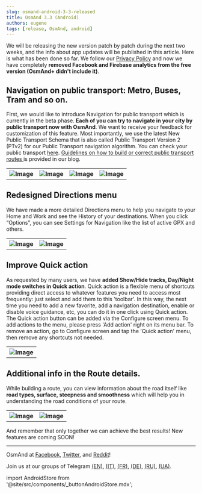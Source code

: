 ```yaml
---
slug: osmand-android-3-3-released
title: OsmAnd 3.3 (Android)
authors: eugene
tags: [release, OsmAnd, android]
---
```


We will be releasing the new version patch by patch during the next two weeks, and the info about app updates will be published in this article. Here is what has been done so far.
We follow our <a href="https://osmand.net/help-online/privacy-policy">Privacy Policy</a> and now we have completely **removed Facebook and Firebase analytics from the free version (OsmAnd+ didn't include it)**.

<!--truncate-->

## Navigation on public transport: Metro, Buses, Tram and so on.

First, we would like to introduce Navigation for public transport which is currently in the beta phase. **Each of you can try to navigate in your city by public transport now with OsmAnd**. We want to receive your feedback for customization of this feature. Most importantly, we use the latest New Public Transport Schema that is also called Public Transport Version 2 (PTv2) for our Public Transport navigation algorithm. You can check your public transport <a href="http://tools.geofabrik.de/osmi/">here</a>. <a href="https://osmand.net/blog/guideline-pt">Guidelines on how to build or correct public transport routes </a>is provided in our blog.

<table>
  <tr>
    <th><img src={require('./pt_1_blog.png').default} alt="Image"/></th>
    <th><img src={require('./pt_2_blog.png').default} alt="Image"/></th>
    <th><img src={require('./pt_3_blog.png').default} alt="Image"/></th>
    <th><img src={require('./pt_4_blog.png').default} alt="Image"/></th>
      </tr>
</table> 

## Redesigned Directions menu

We have made a more detailed Directions menu to help you navigate to your Home and Work and see the History of your destinations. When you click “Options”, you can see Settings for Navigation like the list of active GPX and others.

<table>
  <tr>
    <th><img src={require('./pt_5_blog.png').default} alt="Image"/></th>
    <th><img src={require('./pt_6_blog.png').default} alt="Image"/></th>
      </tr>
</table> 

## Improve Quick action

As requested by many users, we have <b>added Show/Hide tracks, Day/Night mode switches in Quick action</b>. Quick action is a flexible menu of shortcuts providing direct access to whatever features you need to access most frequently: just select and add them to this 'toolbar'. In this way, the next time you need to add a new favorite, add a navigation destination, enable or disable voice guidance, etc, you can do it in one click using Quick action. The Quick action button can be added via the Configure screen menu. To add actions to the menu, please press 'Add action' right on its menu bar. To remove an action, go to Configure screen and tap the 'Quick action' menu, then remove any shortcuts not needed.

<table>
  <tr>
    <th><img src={require('./pt_7_blog.png').default} alt="Image"/></th>
      </tr>
</table> 

## Additional info in the Route details.

While building a route,  you can view information about the road itself like <b>road types, surface, steepness and smoothness</b> which will help you in understanding the road conditions of your route.

<table>
  <tr>
    <th><img src={require('./pt_8_blog.png').default} alt="Image"/></th>
    <th><img src={require('./pt_9_blog.png').default} alt="Image"/></th>
      </tr>
</table> 

And remember that only together we can achieve the best results!
New features are coming SOON!
____________________________ 

<p>OsmAnd at <a href="https://www.facebook.com/osmandapp/">Facebook</a>, <a href="https://www.twitter.com/osmandapp/">Twitter</a>, and <a href="https://www.reddit.com/r/OsmAnd/">Reddit</a>!</p>
<p>Join us at our groups of Telegram <a href="https://t.me/OsmAndMaps">(EN)</a>, <a href="https://t.me/itosmand">(IT)</a>,  <a href="https://t.me/frosmand">(FR)</a>, <a href="https://t.me/deosmand">(DE)</a>, <a href="https://t.me/ruosmand">(RU)</a>, <a href="https://t.me/uaosmand">(UA)</a>.</p>


import AndroidStore from '@site/src/components/_buttonAndroidStore.mdx';

<AndroidStore/>